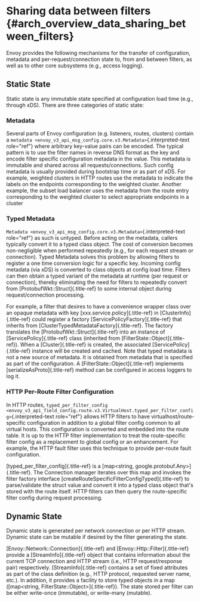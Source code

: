 Sharing data between filters {#arch_overview_data_sharing_between_filters}
============================

Envoy provides the following mechanisms for the transfer of
configuration, metadata and per-request/connection state to, from and
between filters, as well as to other core subsystems (e.g., access
logging).

Static State
------------

Static state is any immutable state specified at configuration load time
(e.g., through xDS). There are three categories of static state:

### Metadata

Several parts of Envoy configuration (e.g. listeners, routes, clusters)
contain a
`metadata <envoy_v3_api_msg_config.core.v3.Metadata>`{.interpreted-text
role="ref"} where arbitrary key-value pairs can be encoded. The typical
pattern is to use the filter names in reverse DNS format as the key and
encode filter specific configuration metadata in the value. This
metadata is immutable and shared across all requests/connections. Such
config metadata is usually provided during bootstrap time or as part of
xDS. For example, weighted clusters in HTTP routes use the metadata to
indicate the labels on the endpoints corresponding to the weighted
cluster. Another example, the subset load balancer uses the metadata
from the route entry corresponding to the weighted cluster to select
appropriate endpoints in a cluster

### Typed Metadata

`Metadata <envoy_v3_api_msg_config.core.v3.Metadata>`{.interpreted-text
role="ref"} as such is untyped. Before acting on the metadata, callers
typically convert it to a typed class object. The cost of conversion
becomes non-negligible when performed repeatedly (e.g., for each request
stream or connection). Typed Metadata solves this problem by allowing
filters to register a one time conversion logic for a specific key.
Incoming config metadata (via xDS) is converted to class objects at
config load time. Filters can then obtain a typed variant of the
metadata at runtime (per request or connection), thereby eliminating the
need for filters to repeatedly convert from
[ProtobufWkt::Struct]{.title-ref} to some internal object during
request/connection processing.

For example, a filter that desires to have a convenience wrapper class
over an opaque metadata with key [xxx.service.policy]{.title-ref} in
[ClusterInfo]{.title-ref} could register a factory
[ServicePolicyFactory]{.title-ref} that inherits from
[ClusterTypedMetadataFactory]{.title-ref}. The factory translates the
[ProtobufWkt::Struct]{.title-ref} into an instance of
[ServicePolicy]{.title-ref} class (inherited from
[FilterState::Object]{.title-ref}). When a [Cluster]{.title-ref} is
created, the associated [ServicePolicy]{.title-ref} instance will be
created and cached. Note that typed metadata is not a new source of
metadata. It is obtained from metadata that is specified as part of the
configuration. A [FilterState::Object]{.title-ref} implements
[serializeAsProto]{.title-ref} method can be configured in access
loggers to log it.

### HTTP Per-Route Filter Configuration

In HTTP routes, `typed_per_filter_config
<envoy_v3_api_field_config.route.v3.VirtualHost.typed_per_filter_config>`{.interpreted-text
role="ref"} allows HTTP filters to have virtualhost/route-specific
configuration in addition to a global filter config common to all
virtual hosts. This configuration is converted and embedded into the
route table. It is up to the HTTP filter implementation to treat the
route-specific filter config as a replacement to global config or an
enhancement. For example, the HTTP fault filter uses this technique to
provide per-route fault configuration.

[typed_per_filter_config]{.title-ref} is a [map\<string,
google.protobuf.Any\>]{.title-ref}. The Connection manager iterates over
this map and invokes the filter factory interface
[createRouteSpecificFilterConfigTyped]{.title-ref} to parse/validate the
struct value and convert it into a typed class object that's stored with
the route itself. HTTP filters can then query the route-specific filter
config during request processing.

Dynamic State
-------------

Dynamic state is generated per network connection or per HTTP stream.
Dynamic state can be mutable if desired by the filter generating the
state.

[Envoy::Network::Connection]{.title-ref} and
[Envoy::Http::Filter]{.title-ref} provide a [StreamInfo]{.title-ref}
object that contains information about the current TCP connection and
HTTP stream (i.e., HTTP request/response pair) respectively.
[StreamInfo]{.title-ref} contains a set of fixed attributes as part of
the class definition (e.g., HTTP protocol, requested server name, etc.).
In addition, it provides a facility to store typed objects in a map
([map\<string, FilterState::Object\>]{.title-ref}). The state stored per
filter can be either write-once (immutable), or write-many (mutable).
